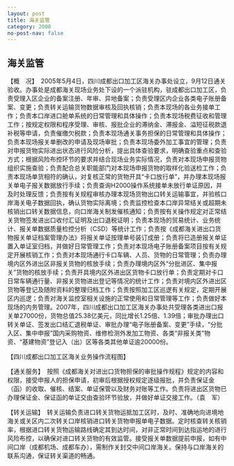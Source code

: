 ```yaml
---
layout: post
title: 海关监管
category: 2008
no-post-nav: false
---
```


##  海关监管

【概　况】　2005年5月4日，四川成都出口加工区海关办事处设立，9月12日通关验收。办事处是成都海关现场业务处下设的一个派驻机构，驻成都出口加工区，负责受理入区企业的备案注册、年审、异地备案；负责受理区内企业各类电子账册备案、变更；负责转关运输货物数据审核及回执核销；负责本现场的各业务接单工作；负责本口岸进口舱单系统的日常管理和具体操作；负责本现场税费征收和管理工作；按规定权限和程序受理、审核、报批企业的滞纳金、滞报金、溢短征税款退补税等申请，负责催缴欠税款；负责本现场通关事务担保的日常管理和具体操作；负责本现场报关单删改的申请及现场审批；负责本现场委外加工事宜的管理；负责对申报货物实际进出状态进行风险分析，提出具体查验要求，明确查验重点和查验方式；根据风险布控环节的要求并结合现场业务实际情况，负责对本现场申报货物组织实施查验；负责配合总关职能部门对本现场申报货物的取样化验送检工作；负责本现场单货相符的确认，对复核正常的货物开具“卡口放行单”，并办理本现场报关单电子报关数据放行手续；负责查询H2000操作系统接单未放行单证原因，并及时处理反馈；负责按有关规程审核办理本现场货物出口转关运输事宜，并验核口岸海关电子数据回执，确认货物实际离境；负责监控检查本口岸异常结关或超期未核销出口转关数据信息，向口岸海关制发催核通知；负责按有关操作规定对正常结关货物签发进出口收付汇证明及出口退税证明；负责本现场的贸易统计、业务统计、报关单数据质量检控分析（CSD）等统计工作；负责按《成都海关进出口货物报关单证档案管理办法》将报关单证按理单号装订成册；负责将已造册报关单证置入单证室归档，并做好日常管理工作；负责对本现场电子账册备案项目按有关规定开展核销工作；负责对本现场通行卡口车辆、人员、货物的日常管理；负责办理境内区外进出区非报关货物的核放手续；负责办理境内区外“分批进区、集中报关”货物的核放手续；负责开具境内区外进出区货物卡口放行单；负责定期对卡口日常车辆通行量、非报关货物进出登记等情况的统计工作；负责对境内区外进出区货物等登记及随附资料的整理归档工作；负责按照加工区巡逻有关规定，定期开展区内巡逻；负责对海关监控室相关设施的正常使用和日常管理等工作；负责做好本现场的内务管理。2007年，四川成都出口加工区海关办事处共受理各类进出口报关单27000份，货物总值25.38亿美元，同比增长1.25倍、1.39倍；审批办理出口转关单证、签发出口结汇退税单证、审批办理“电子账册备案、变更”手续，“分批入区、集中申报”国内采购物资、维修检测外发加工物资、各类“非报关类”物资、“基建物资”登记入（出）区等各类其他单证逾20000份。
 
【四川成都出口加工区海关业务操作流程图】

 
【通关服务】　按照《成都海关对进出口货物担保的审批操作规程》规定的内容和权限，接受申报人的担保申请，初审后根据授权规定逐级报批，并负责保证金（函）的收取、催核、结案、单证保管以及财务对账等工作。负责将进出区货物已办理保证金、保证函的单证交由查验环节验放，并做好单证交接工作。（袁　军）
 
【转关运输】　转关运输负责进口转关货物运抵加工区时，及时、准确地向进境地海关或关区内二次转关口岸核销进口转关货物申报单电子数据。定时核查转关核销率，根据进口转关货物运输路线确定其到达时间，对非正常时间到达指运地的进行风险布控，以确保对进口转关货物的有效监管。接受报关单数据提前申报，如有中间口岸（成都机场、成都车办），需制作关封交中间口岸海关。保持与口岸海关的联系沟通，保证转关渠道的畅通。
 